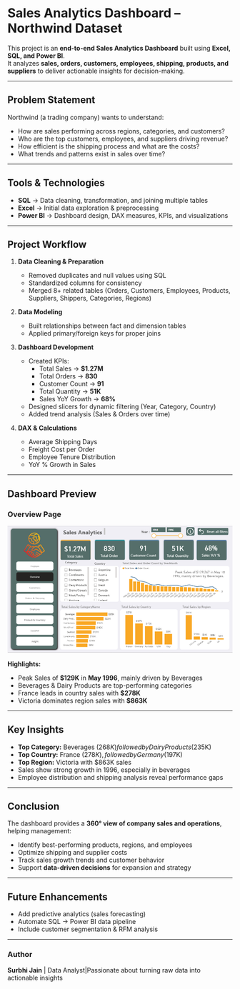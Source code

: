 #  Sales Analytics Dashboard – Northwind Dataset

This project is an **end-to-end Sales Analytics Dashboard** built using **Excel, SQL, and Power BI**.  
It analyzes **sales, orders, customers, employees, shipping, products, and suppliers** to deliver actionable insights for decision-making.

---

##  Problem Statement
Northwind (a trading company) wants to understand:
- How are sales performing across regions, categories, and customers?  
- Who are the top customers, employees, and suppliers driving revenue?  
- How efficient is the shipping process and what are the costs?  
- What trends and patterns exist in sales over time?

---

##  Tools & Technologies
- **SQL** → Data cleaning, transformation, and joining multiple tables  
- **Excel** → Initial data exploration & preprocessing  
- **Power BI** → Dashboard design, DAX measures, KPIs, and visualizations  

---

##  Project Workflow
1. **Data Cleaning & Preparation**
   - Removed duplicates and null values using SQL  
   - Standardized columns for consistency  
   - Merged 8+ related tables (Orders, Customers, Employees, Products, Suppliers, Shippers, Categories, Regions)

2. **Data Modeling**
   - Built relationships between fact and dimension tables  
   - Applied primary/foreign keys for proper joins  

3. **Dashboard Development**
   - Created KPIs:
     - Total Sales → **$1.27M**
     - Total Orders → **830**
     - Customer Count → **91**
     - Total Quantity → **51K**
     - Sales YoY Growth → **68%**
   - Designed slicers for dynamic filtering (Year, Category, Country)  
   - Added trend analysis (Sales & Orders over time)

4. **DAX & Calculations**
   - Average Shipping Days  
   - Freight Cost per Order  
   - Employee Tenure Distribution  
   - YoY % Growth in Sales  

---

##  Dashboard Preview
### Overview Page
![Sales Analytics Dashboard](./Northwind%20overview%20Analysis.PNG)

**Highlights:**
- Peak Sales of **$129K** in **May 1996**, mainly driven by Beverages  
- Beverages & Dairy Products are top-performing categories  
- France leads in country sales with **$278K**  
- Victoria dominates region sales with **$863K**  

---

##  Key Insights
-  **Top Category:** Beverages ($268K) followed by Dairy Products ($235K)  
-  **Top Country:** France ($278K), followed by Germany ($197K)  
-  **Top Region:** Victoria with $863K sales  
-  Sales show strong growth in 1996, especially in beverages  
-  Employee distribution and shipping analysis reveal performance gaps  

---

##  Conclusion
The dashboard provides a **360° view of company sales and operations**, helping management:
- Identify best-performing products, regions, and employees  
- Optimize shipping and supplier costs  
- Track sales growth trends and customer behavior  
- Support **data-driven decisions** for expansion and strategy  

---

##  Future Enhancements
- Add predictive analytics (sales forecasting)  
- Automate SQL → Power BI data pipeline  
- Include customer segmentation & RFM analysis  

---

### Author  
**Surbhi Jain** | Data Analyst|Passionate about turning raw data into actionable insights 
